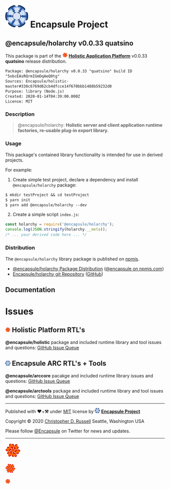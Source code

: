 # [![Encapsule Project](ASSETS/blue-burst-encapsule.io-icon-72x72.png "Encapsule Project")](https://encapsule.io) Encapsule Project

## @encapsule/holarchy v0.0.33 quatsino

This package is part of the  [![@encapsule/holistic](ASSETS/encapsule-holistic-16x16.png "@encapsule/holistic")](https://github.com/Encapsule/holistic) [**Holistic Application Platform**](https://encapsule.io/docs/holistic) v0.0.33 **quatsino** release distribution.

```
Package: @encapsule/holarchy v0.0.33 "quatsino" build ID "5xbcEAsRQrmIGmDqAeQ0tg"
Sources: Encapsule/holistic-master#338c6769d62cb4dfcce14f670bbb1488b59232d0
Purpose: library (Node.js)
Created: 2020-01-14T04:39:00.000Z
License: MIT
```

### Description

> @encapsule/holarchy: **Holistic server and client application runtime factories, re-usable plug-in export library.**

### Usage

This package's contained library functionality is intended for use in derived projects.

For example:

1. Create simple test project, declare a dependency and install `@encapsule/holarchy` package:

```
$ mkdir testProject && cd testProject
$ yarn init
$ yarn add @encapsule/holarchy --dev
```

2. Create a simple script `index.js`:

```JavaScript
const holarchy = require('@encapsule/holarchy');
console.log(JSON.stringify(holarchy.__meta));
/* ... your derived code here ... */
```

### Distribution

The `@encapsule/holarchy` library package is published on [npmjs](https://npmjs.com).

- [@encapsule/holarchy Package Distribution](https://npmjs.com/package/@encapsule/holarchy/v/0.0.33) ([@encapsule on npmjs.com](https://www.npmjs.com/org/encapsule))
- [Encapsule/holarchy git Repository](https://github.com/Encapsule/holarchy) ([GitHub](https://github.com/Encapsule))

## Documentation

# Issues

## [![encapsule/holistic](ASSETS/encapsule-holistic-16x16.png "@encapsule/holistic")](https://encapsule.io/docs/holistic) Holistic Platform RTL's

**@encapsule/holistic** package and included runtime library and tool issues and questions: [GitHub Issue Queue](https://github.com/Encapsule/holistic/issues)

## [![@encapsule/arccore](ASSETS/blue-burst-encapsule.io-icon-16x16.png "@encapsule/arccore")](https://encapsule.io/docs/ARCcore) Encapsule ARC RTL's + Tools

**@encapsule/arccore** pacakge and included runtime library issues and questions: [GitHub Issue Queue](https://github.com/Encapsule/ARCcore/issues)

**@encapsule/arctools** package and included runtime library and tool issues and questions: [GitHub Issue Queue](https://github.com/Encapsule/ARCtools/issues)

<hr>

Published with **&#x2764;**+**&#x2692;** under [MIT](LICENSE) license by [![Encapsule Project GitHub](ASSETS/blue-burst-encapsule.io-icon-16x16.png "Encapsule Project GitHub")](https://github.com/encapsule) [**Encapsule Project**](https://encapsule.io)

Copyright &copy; 2020 [Christopher D. Russell](https://github.com/ChrisRus) Seattle, Washington USA

Please follow [@Encapsule](https://twitter.com/encapsule) on Twitter for news and updates.

<hr>

[![encapsule/holistic](ASSETS/encapsule-holistic-48x48.png "@encapsule/holistic")](https://encapsule.io/docs/holistic)

[![encapsule/holistic](ASSETS/encapsule-holistic-32x32.png "@encapsule/holistic")](https://encapsule.io/docs/holistic)

[![encapsule/holistic](ASSETS/encapsule-holistic-16x16.png "@encapsule/holistic")](https://encapsule.io/docs/holistic)